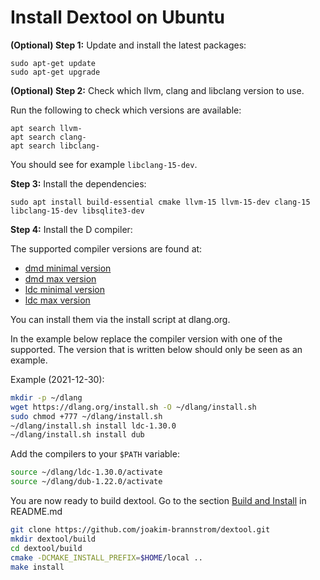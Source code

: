 # Install Dextool on Ubuntu

**(Optional) Step 1:** Update and install the latest packages:

```
sudo apt-get update
sudo apt-get upgrade
```

**(Optional) Step 2:** Check which llvm, clang and libclang version to use.

Run the following to check which versions are available:

```
apt search llvm-
apt search clang-
apt search libclang-
```

You should see for example `libclang-15-dev`.

**Step 3:** Install the dependencies:

```
sudo apt install build-essential cmake llvm-15 llvm-15-dev clang-15 libclang-15-dev libsqlite3-dev
```

**Step 4:** Install the D compiler:

The supported compiler versions are found at:
   * [dmd minimal version](Docker/partial/dmd_min_version)
   * [dmd max version](Docker/partial/dmd_latest_version)
   * [ldc minimal version](Docker/partial/ldc_min_version)
   * [ldc max version](Docker/partial/ldc_latest_version)

You can install them via the install script at dlang.org.

In the example below replace the compiler version with one of the supported.
The version that is written below should only be seen as an example.

Example (2021-12-30):

```sh
mkdir -p ~/dlang
wget https://dlang.org/install.sh -O ~/dlang/install.sh
sudo chmod +777 ~/dlang/install.sh
~/dlang/install.sh install ldc-1.30.0
~/dlang/install.sh install dub 
```

Add the compilers to your `$PATH` variable:
```sh
source ~/dlang/ldc-1.30.0/activate
source ~/dlang/dub-1.22.0/activate
```

You are now ready to build dextool. Go to the section [Build and
Install](../../README.md#build-and-install) in README.md

```sh
git clone https://github.com/joakim-brannstrom/dextool.git
mkdir dextool/build
cd dextool/build
cmake -DCMAKE_INSTALL_PREFIX=$HOME/local ..
make install
```
